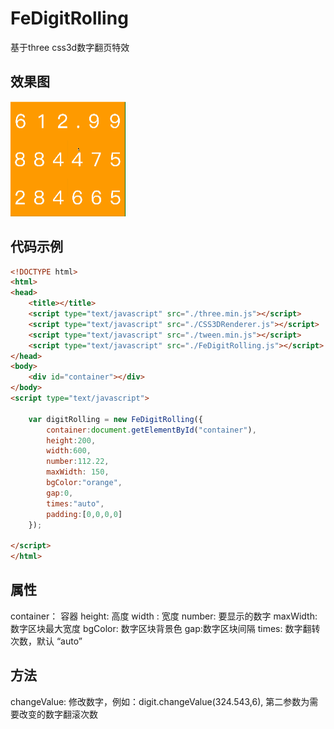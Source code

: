 # FeDigitRolling
基于three css3d数字翻页特效
## 效果图
![avatar](https://github.com/cdhuangyong/FeDigitRolling/blob/master/demo-effect.gif)
## 代码示例
```html
<!DOCTYPE html>
<html>
<head>
    <title></title>
    <script type="text/javascript" src="./three.min.js"></script>
    <script type="text/javascript" src="./CSS3DRenderer.js"></script>
    <script type="text/javascript" src="./tween.min.js"></script>
    <script type="text/javascript" src="./FeDigitRolling.js"></script>
</head>
<body>
    <div id="container"></div>
</body>
<script type="text/javascript">
    
    var digitRolling = new FeDigitRolling({
        container:document.getElementById("container"),
        height:200,
        width:600,
        number:112.22,
        maxWidth: 150,
        bgColor:"orange",
        gap:0,
        times:"auto",
        padding:[0,0,0,0]
    });

</script>
</html>
```
## 属性
  container： 容器
  height: 高度
  width : 宽度
  number: 要显示的数字
  maxWidth: 数字区块最大宽度
  bgColor: 数字区块背景色
  gap:数字区块间隔
  times: 数字翻转次数，默认 “auto”
## 方法
  changeValue: 修改数字，例如：digit.changeValue(324.543,6), 第二参数为需要改变的数字翻滚次数

